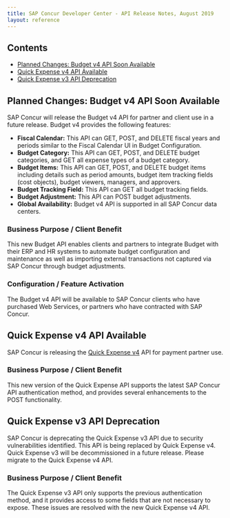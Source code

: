 ```yaml
---
title: SAP Concur Developer Center - API Release Notes, August 2019
layout: reference
---
```


## Contents

* [Planned Changes: Budget v4 API Soon Available](#planned-budget-v4)
* [Quick Expense v4 API Available](#quick-expense-v4)
* [Quick Expense v3 API Deprecation](#quick-expense-v3-deprecation)

## <a name="planned-budget-v4"></a>Planned Changes: Budget v4 API Soon Available

SAP Concur will release the Budget v4 API for partner and client use in a future release. Budget v4 provides the following features:

* **Fiscal Calendar:** This API can GET, POST, and DELETE fiscal years and periods similar to the Fiscal Calendar UI in Budget Configuration.
* **Budget Category:** This API can GET, POST, and DELETE budget categories, and GET all expense types of a budget category.
* **Budget Items:** This API can GET, POST, and DELETE budget items including details such as period amounts, budget item tracking fields (cost objects), budget viewers, managers, and approvers.
* **Budget Tracking Field:** This API can GET all budget tracking fields.
* **Budget Adjustment:** This API can POST budget adjustments.
* **Global Availability:** Budget v4 API is supported in all SAP Concur data centers.

### Business Purpose / Client Benefit

This new Budget API enables clients and partners to integrate Budget with their
ERP and HR systems to automate budget configuration and maintenance as well as
importing external transactions not captured via SAP Concur through budget
adjustments.

### Configuration / Feature Activation

The Budget v4 API will be available to SAP Concur clients who have purchased Web
Services, or partners who have contracted with SAP Concur.

## <a name="quick-expense-v4"></a>Quick Expense v4 API Available

SAP Concur is releasing the [Quick Expense v4](https://developer.concur.com/api-reference/expense/quick-expense/v4.quick-expense.html) API for payment partner use.

### Business Purpose / Client Benefit

This new version of the Quick Expense API supports the latest SAP Concur API authentication method, and provides several enhancements to the POST functionality.

## <a name="quick-expense-v3-deprecation"></a>Quick Expense v3 API Deprecation

SAP Concur is deprecating the Quick Expense v3 API due to security vulnerabilities identified. This API is being replaced by Quick Expense v4. Quick Expense v3 will be decommissioned in a future release. Please migrate to the Quick Expense v4 API.

### Business Purpose / Client Benefit

The Quick Expense v3 API only supports the previous authentication method, and it provides access to some fields that are not necessary to expose. These issues are resolved with the new Quick Expense v4 API.
